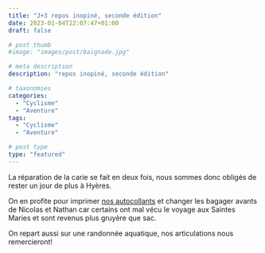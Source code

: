 ```yaml
---
title: "J+3 repos inopiné, seconde édition"
date: 2023-01-04T22:07:47+01:00
draft: false

# post thumb
#image: "images/post/baignade.jpg"

# meta description
description: "repos inopiné, seconde édition"

# taxonomies
categories:
  - "Cyclisme" 
  - "Aventure" 
tags:
  - "Cyclisme" 
  - "Aventure" 

# post type
type: "featured"
---
```


La réparation de la carie se fait en deux fois, nous sommes donc obligés de rester un jour de plus à Hyères.

On en profite pour imprimer [nos autocollants](https://lesfrerotsavelo.com/blog/post-2022-12-20/) et changer les bagager avants de Nicolas et Nathan car certains ont mal vécu le voyage aux Saintes Maries et sont revenus plus gruyère que sac.

On repart aussi sur une randonnée aquatique, nos articulations nous remercieront!

